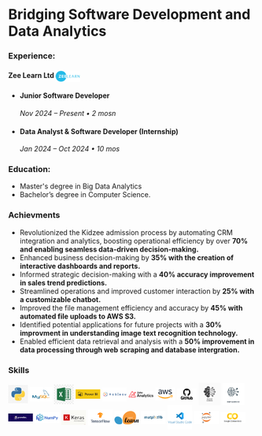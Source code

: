 # Bridging Software Development and Data Analytics

### Experience:
#### Zee Learn Ltd <img src="assets/img/zeelearnlogo_ne.png" alt="Zee Learn Logo" style="width: 50px; height: auto; vertical-align: middle;">
- #### Junior Software Developer  
  _Nov 2024 – Present • 2 mosn_ 
- #### Data Analyst & Software Developer (Internship)  
  _Jan 2024 – Oct 2024 • 10 mos_
  
### Education:
- Master's degree in Big Data Analytics<br>
- Bachelor’s degree in Computer Science.

### Achievments
- Revolutionized the Kidzee admission process by automating CRM integration and analytics, boosting operational efficiency by over **70% and enabling seamless data-driven decision-making.**
- Enhanced business decision-making by **35% with the creation of interactive dashboards and reports.**
- Informed strategic decision-making with a **40% accuracy improvement in sales trend predictions.**
- Streamlined operations and improved customer interaction by **25% with a customizable chatbot.**
- Improved the file management efficiency and accuracy by **45% with automated file uploads to AWS S3.**
- Identified potential applications for future projects with a **30% improvment in understanding image text recognition technology.**
- Enabled efficient data retrieval  and analysis with a **50% improvement in data processing through web scraping and database intergration.**

### Skills 
<img src="assets/img/download.jpeg" width="40px" style="vertical-align: middle;"> <img src="assets/img/mysql.png" width="45px" style="vertical-align: middle;"> <img src="assets/img/excel.jpeg" width="40px" style="vertical-align: middle;"> <img src="assets/img/power.png" width="50px" style="vertical-align: middle;"> <img src="assets/img/tab.png" width="50px" style="vertical-align: middle;"> <img src="assets/img/zoho.png" width="50px" style="vertical-align: middle;"> <img src="assets/img/aws.png" width="40px" style="vertical-align: middle;"> <img src="assets/img/git.png" width="40px" style="vertical-align: middle;"> <img src="assets/img/ml.jpg" width="45px" style="vertical-align: middle;"> <img src="assets/img/dl.png" width="45px" style="vertical-align: middle;"> <img src="assets/img/pandas.png" width="50px" style="vertical-align: middle;"> <img src="assets/img/num.png" width="50px" style="vertical-align: middle;"> <img src="assets/img/keras.png" width="50px" style="vertical-align: middle;"> <img src="assets/img/tf.png" width="50px" style="vertical-align: middle;"> <img src="assets/img/skit.png" width="50px" style="vertical-align: middle;"> <img src="assets/img/download.png" width="50px" style="vertical-align: middle;"> <img src="assets/img/vs.png" width="50px" style="vertical-align: middle;"> <img src="assets/img/jup.png" width="50px" style="vertical-align: middle;"> <img src="assets/img/colab.png" width="50px" style="vertical-align: middle;">

 
